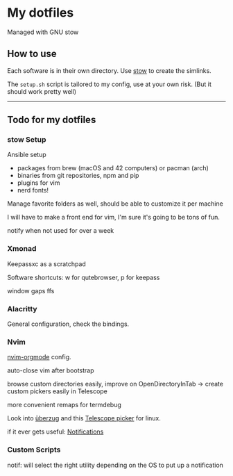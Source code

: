 # My dotfiles

Managed with GNU stow

## How to use

Each software is in their own directory.
Use [stow](https://www.gnu.org/software/stow/) to create the simlinks.

The `setup.sh` script is tailored to my config, use at your own risk.
(But it should work pretty well)

---

## Todo for my dotfiles

### stow Setup

Ansible setup
- packages from brew (macOS and 42 computers) or pacman (arch)
- binaries from git repositories, npm and pip
- plugins for vim
- nerd fonts!

Manage favorite folders as well, should be able to customize it per machine

I will have to make a front end for vim, I'm sure it's going to be tons of fun.

notify when not used for over a week

### Xmonad

Keepassxc as a scratchpad

Software shortcuts: w for qutebrowser, p for keepass

window gaps ffs

### Alacritty

General configuration, check the bindings.

### Nvim

[nvim-orgmode](https://github.com/nvim-orgmode/orgmode/blob/master/DOCS.md)
config.

auto-close vim after bootstrap

browse custom directories easily, improve on OpenDirectoryInTab -> create custom
pickers easily in Telescope

more convenient remaps for termdebug

Look into [überzug](https://github.com/seebye/ueberzug) and this
[Telescope picker](https://github.com/nvim-telescope/telescope-media-files.nvim)
for linux.

if it ever gets useful: [Notifications](https://github.com/rcarriga/nvim-notify)

### Custom Scripts

notif: will select the right utility depending on the OS to put up a notification

